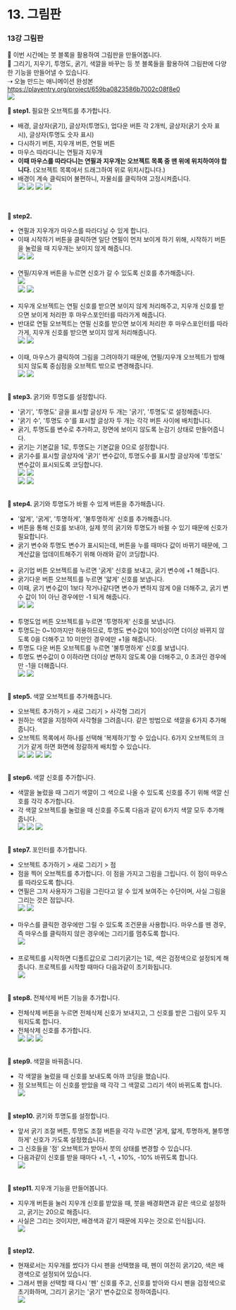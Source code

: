 # 13. 그림판
<h3>13강 그림판</h3>

🙂 이번 시간에는 붓 블록을 활용하여 그림판을 만들어봅니다. <br>
🚩 그리기, 지우기, 투명도, 굵기, 색깔을 바꾸는 등 붓 블록들을 활용하여 그림판에 다양한 기능을 만들어낼 수 있습니다. <br>
⇢ 오늘 만드는 애니메이션 완성본<br>
<a href="https://playentry.org/project/659ba0823586b7002c08f8e0"> https://playentry.org/project/659ba0823586b7002c08f8e0 <br> 
![](img/13_그림판/13_1.png) <br>

<b>🧩 step1. </b> 필요한 오브젝트를 추가합니다.<br>
- 배경, 글상자(굵기), 글상자(투명도), 업다운 버튼 각 2개씩, 글상자(굵기 숫자 표시), 글상자(투명도 숫자 표시)
- 다시하기 버튼, 지우개 버튼, 연필 버튼
- 마우스 따라다니는 연필과 지우개
- <b>이때 마우스를 따라다니는 연필과 지우개는 오브젝트 목록 중 맨 위에 위치하여야 합니다.</b> (오브젝트 목록에서 드래그하여 위로 위치시킵니다.)
- 배경이 계속 클릭되어 불편하니, 자물쇠를 클릭하여 고정시켜줍니다.<br>
![](img/13_그림판/13_2.png) ![](img/13_그림판/13_3.png) ![](img/13_그림판/13_4.png) ![](img/13_그림판/13_5.png)  
<br><br>

<b>🧩 step2. </b> <br>
- 연필과 지우개가 마우스를 따라다닐 수 있게 합니다.
- 이때 시작하기 버튼을 클릭하면 일단 연필이 먼저 보이게 하기 위해, 시작하기 버튼을 눌렀을 때 지우개는 보이지 않게 해줍니다.<br>
![](img/13_그림판/13_6.png) ![](img/13_그림판/13_7.png) <br><br>
- 연필/지우개 버튼을 누르면 신호가 갈 수 있도록 신호를 추가해줍니다. <br>
![](img/13_그림판/13_8.png) <br>
![](img/13_그림판/13_11.png) ![](img/13_그림판/13_12.png)<br><br>
- 지우개 오브젝트는 연필 신호를 받으면 보이지 않게 처리해주고, 지우개 신호를 받으면 보이게 처리한 후 마우스포인터를 따라가게 해줍니다.
- 반대로 연필 오브젝트는 연필 신호를 받으면 보이게 처리한 후 마우스포인터를 따라가게, 지우개 신호를 받으면 보이지 않게 처리해줍니다.<br>
![](img/13_그림판/13_9.png) ![](img/13_그림판/13_10.png)<br><br>
- 이때, 마우스가 클릭하여 그림을 그려야하기 때문에, 연필/지우개 오브젝트가 방해되지 않도록 중심점을 오브젝트 밖으로 변경해줍니다. <br>
![](img/13_그림판/13_28.png) ![](img/13_그림판/13_29.png)<br><br>

<b>🧩 step3. </b> 굵기와 투명도를 설정합니다.<br>
- '굵기', '투명도' 글을 표시할 글상자 두 개는 '굵기', '투명도'로 설정해줍니다.
- '굵기 수', '투명도 수'를 표시할 글상자 두 개는 각각 버튼 사이에 배치합니다.
- 굵기, 투명도를 변수로 추가하고, 장면에 보이지 않도록 눈감기 상태로 만들어줍니다.
- 굵기는 기본값을 1로, 투명도는 기본값을 0으로 설정합니다.
- 굵기수를 표시할 글상자에 '굵기' 변수값이, 투명도수를 표시할 글상자에 '투명도' 변수값이 표시되도록 코딩합니다.  <br>
![](img/13_그림판/13_13.png) ![](img/13_그림판/13_14.png)<br>
![](img/13_그림판/13_15.png) ![](img/13_그림판/13_16.png)<br><br>

<b>🧩 step4. </b> 굵기와 투명도가 바뀔 수 있게 버튼을 추가해줍니다.<br>
- '얇게', '굵게', '투명하게', '불투명하게' 신호를 추가해줍니다.
- 버튼을 통해 신호를 보내야, 실제 붓의 굵기와 투명도가 바뀔 수 있기 때문에 신호가 필요합니다.
- 굵기 변수와 투명도 변수가 표시되는데, 버튼을 누를 때마다 값이 바뀌기 때문에, 그 계산값을 업데이트해주기 위해 아래와 같이 코딩합니다.<br><br>
- 굵기업 버튼 오브젝트를 누르면 '굵게' 신호를 보내고, 굵기 변수에 +1 해줍니다.
- 굵기다운 버튼 오브젝트를 누르면 '얇게' 신호를 보냅니다.
- 이때, 굵기 변수값이 1보다 작거나같다면 변수가 변하지 않게 0을 더해주고, 굵기 변수 값이 1이 아닌 경우에만 -1 되게 해줍니다.<br>
![](img/13_그림판/13_17.png) ![](img/13_그림판/13_18.png) <br><br>
- 투명도업 버튼 오브젝트를 누르면 '투명하게' 신호를 보냅니다.
- 투명도는 0~10까지만 허용하므로, 투명도 변수값이 10이상이면 더이상 바뀌지 않도록 0을 더해주고 10 미만인 경우에만 +1을 해줍니다.
- 투명도 다운 버튼 오브젝트를 누르면 '불투명하게' 신호를 보냅니다.
- 투명도 변수값이 0 이하라면 더이상 변하지 않도록 0을 더해주고, 0 초과인 경우에만 -1을 더해줍니다. <br>
![](img/13_그림판/13_19.png) ![](img/13_그림판/13_20.png) <br><br>

<b>🧩 step5. </b> 색깔 오브젝트를 추가해줍니다.<br>
- 오브젝트 추가하기 > 새로 그리기 > 사각형 그리기
- 원하는 색깔을 지정하여 사각형을 그려줍니다. 같은 방법으로 색깔을 6가지 추가해줍니다.
- 오브젝트 목록에서 하나를 선택해 '복제하기'할 수 있습니다. 6가지 오브젝트의 크기가 같게 하면 화면에 정갈하게 배치할 수 있습니다. <br>
![](img/13_그림판/13_21.png) ![](img/13_그림판/13_22.png) ![](img/13_그림판/13_23.png) ![](img/13_그림판/13_27.png) <br><br>

<b>🧩 step6. </b> 색깔 신호를 추가합니다.<br>
- 색깔을 눌렀을 때 그리기 색깔이 그 색으로 나올 수 있도록 신호를 주기 위해 색깔 신호를 각각 추가합니다.
- 각 색깔 오브젝트를 눌렀을 때 신호를 주도록 다음과 같이 6가지 색깔 모두 추가해줍니다. <br>
![](img/13_그림판/13_24.png) ![](img/13_그림판/13_25.png) ![](img/13_그림판/13_26.png) <br><br>

<b>🧩 step7. </b> 포인터를 추가합니다.<br>
- 오브젝트 추가하기 > 새로 그리기 > 점
- 점을 찍어 오브젝트를 추가합니다. 이 점을 가지고 그림을 그립니다. 이 점이 마우스를 따라오도록 합니다.
- 연필은 그저 사용자가 그림을 그린다고 알 수 있게 보여주는 수단이며, 사실 그림을 그리는 것은 점입니다. <br>
![](img/13_그림판/13_30.png) ![](img/13_그림판/13_31.png)<br><br>
- 마우스를 클릭한 경우에만 그릴 수 있도록 조건문을 사용합니다. 마우스를 뗀 경우, 즉 마우스를 클릭하지 않은 경우에는 그리기를 멈추도록 합니다.<br>
![](img/13_그림판/13_32.png)<br><br>
-  프로젝트를 시작하면 디폴트값으로 그리기굵기는 1로, 색은 검정색으로 설정되게 해줍니다. 프로젝트를 시작할 때마다 다음과같이 초기화됩니다.<br>
![](img/13_그림판/13_33.png)<br><Br>

<b>🧩 step8. </b> 전체삭제 버튼 기능을 추가합니다.<br>
- 전체삭제 버튼을 누르면 전체삭제 신호가 보내지고, 그 신호를 받은 그림이 모두 지워지도록 합니다.
- 전체삭제 신호를 추가합니다. <br>
![](img/13_그림판/13_34.png) ![](img/13_그림판/13_35.png) ![](img/13_그림판/13_36.png)<Br><Br>

<b>🧩 step9. </b> 색깔을 바꿔줍니다.<br>
- 각 색깔을 눌렀을 때 신호를 보내도록 아까 코딩을 했습니다.
- 점 오브젝트는 이 신호를 받았을 때 각각 그 색깔로 그리기 색이 바뀌도록 합니다. <br>
![](img/13_그림판/13_37.png)<br><br>

<b>🧩 step10. </b> 굵기와 투명도를 설정합니다.<br>
- 앞서 굵기 조절 버튼, 투명도 조절 버튼을 각각 누르면 '굵게, 얇게, 투명하게, 불투명하게' 신호가 가도록 설정했습니다.
- 그 신호들을 '점' 오브젝트가 받아서 붓의 상태를 변경할 수 있습니다.
- 다음과같이 신호를 받을 때마다 +1, -1, +10%, -10% 바뀌도록 합니다.<br>
![](img/13_그림판/13_38.png) <br><br>

<b>🧩 step11. </b> 지우개 기능을 만들어봅니다.<br>
- 지우개 버튼을 눌러 지우개 신호를 받았을 때, 붓을 배경화면과 같은 색으로 설정하고, 굵기는 20으로 해줍니다.
- 사실은 그리는 것이지만, 배경색과 같기 때문에 지우는 것으로 인식됩니다. <Br>
![](img/13_그림판/13_39.png)<br><br>

<b>🧩 step12. </b> <br>
- 현재로서는 지우개를 썼다가 다시 펜을 선택했을 때, 펜이 여전히 굵기20, 색은 배경색으로 설정되어 있습니다.
- 그래서 펜을 선택할 때 다시 '펜' 신호를 주고, 신호를 받아와 다시 펜을 검정색으로 초기화하며, 그리기 굵기는 '굵기' 변수값으로 정하여줍니다. <br>
![](img/13_그림판/13_40.png) <br><br>

